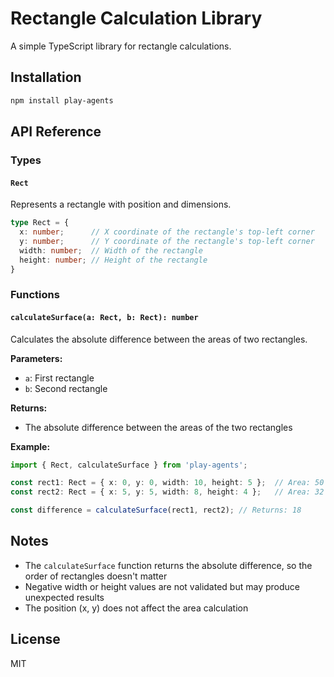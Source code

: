 # Rectangle Calculation Library

A simple TypeScript library for rectangle calculations.

## Installation

```bash
npm install play-agents
```

## API Reference

### Types

#### `Rect`

Represents a rectangle with position and dimensions.

```typescript
type Rect = {
  x: number;      // X coordinate of the rectangle's top-left corner
  y: number;      // Y coordinate of the rectangle's top-left corner
  width: number;  // Width of the rectangle
  height: number; // Height of the rectangle
}
```

### Functions

#### `calculateSurface(a: Rect, b: Rect): number`

Calculates the absolute difference between the areas of two rectangles.

**Parameters:**
- `a`: First rectangle
- `b`: Second rectangle

**Returns:**
- The absolute difference between the areas of the two rectangles

**Example:**

```typescript
import { Rect, calculateSurface } from 'play-agents';

const rect1: Rect = { x: 0, y: 0, width: 10, height: 5 };  // Area: 50
const rect2: Rect = { x: 5, y: 5, width: 8, height: 4 };   // Area: 32

const difference = calculateSurface(rect1, rect2); // Returns: 18
```

## Notes

- The `calculateSurface` function returns the absolute difference, so the order of rectangles doesn't matter
- Negative width or height values are not validated but may produce unexpected results
- The position (x, y) does not affect the area calculation

## License

MIT